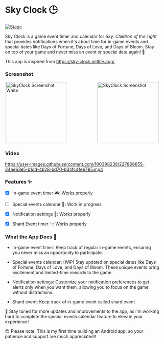 # Sky Clock 🕒 
[![Stage](https://img.shields.io/badge/Stage-Beta-green)]()

Sky Clock is a game event timer and calendar for _Sky: Children of the Light_ that provides notifications when it's about time for in-game events and special dates like Days of Fortune, Days of Love, and Days of Bloom. Stay on top of your game and never miss an event or special date again! 🎉

This app is inspired from https://sky-clock.netlify.app/

### Screenshot

<div style="display: flex; justify-content: center; align-items: center; gap: 100px;">
    <img src="https://user-images.githubusercontent.com/100398238/227861425-e4e0aa5d-a856-4bd2-8176-294f2a02e4fe.jpg" alt="SkyClock Screenshot White" width="200">
  <img src="https://user-images.githubusercontent.com/100398238/227860901-ce24d883-a812-4e3b-bb81-4d153f2bb653.jpg" alt="SkyClock Screenshot" width="200">

</div>

### Video

https://user-images.githubusercontent.com/100398238/227866855-34ae63e5-b1cd-4b28-bd70-b34fc4fe6795.mp4

### Features ✨

- [x]  In-game event timer 🎮: Works properly

- [ ]  Special events calendar 📅: Work in progress

- [x] Notification settings 🔔: Works properly

- [x]  Shard Event timer ✨: Works properly

### What the App Does 🎯

- In-game event timer: Keep track of regular in-game events, ensuring you never miss an opportunity to participate.

- Special events calendar: (WIP) Stay updated on special dates like Days of Fortune, Days of Love, and Days of Bloom. These unique events bring excitement and limited-time rewards to the game.

- Notification settings: Customize your notification preferences to get alerts only when you want them, allowing you to focus on the game without distractions.

- Shard event: Keep track of in-game event called shard event

🚀 Stay tuned for more updates and improvements to the app, as I'm working hard to complete the special events calendar feature to elevate your experience!

😊 Please note: This is my first time building an Android app, so your patience and support are much appreciated!!
